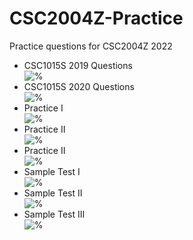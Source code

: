 # CSC2004Z-Practice
Practice questions for CSC2004Z 2022

- CSC1015S 2019 Questions<br>![%](https://progress-bar.dev/0)
- CSC1015S 2020 Questions<br>![%](https://progress-bar.dev/14)
- Practice I<br>![%](https://progress-bar.dev/0)
- Practice II<br>![%](https://progress-bar.dev/0)
- Practice II<br>![%](https://progress-bar.dev/0)
- Sample Test I<br>![%](https://progress-bar.dev/0)
- Sample Test II<br>![%](https://progress-bar.dev/0)
- Sample Test III<br>![%](https://progress-bar.dev/0)

